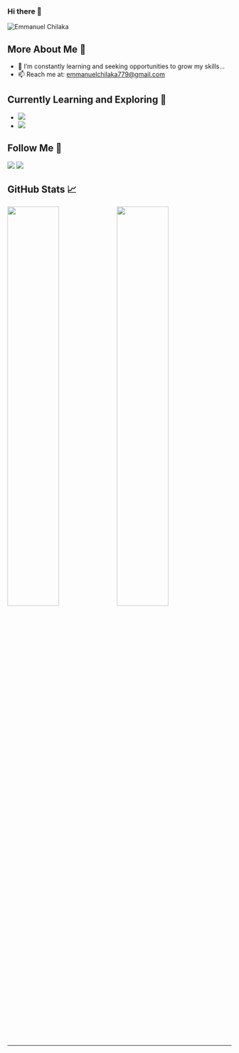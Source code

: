 ### Hi there 👋
<p align="left"> <img src="https://komarev.com/ghpvc/?username=echilaka1&label=Profile%20views&color=0e75b6&style=flat" alt="Emmanuel Chilaka" /> </p>  

## More About Me 👨

- 🔭 I’m constantly learning and seeking opportunities to grow my skills...
- 📫 Reach me at: emmanuelchilaka779@gmail.com

## Currently Learning and Exploring 🌱

- <img src="https://camo.githubusercontent.com/284e1daccf97e65a9cedf153fd0225b6eb1c82e66fdb416e1f5daa3fc2caa3a0/68747470733a2f2f696d672e736869656c64732e696f2f62616467652f2d4461746125323053747275637475726573253230253236253230416c676f726974686d732d6f72616e67653f7374796c653d706c6173746963"/>
- <img src="https://camo.githubusercontent.com/517a064182710ba99c52f04b1953b1035a01690ef3851d9b1d21a9f92dcb15bb/68747470733a2f2f696d672e736869656c64732e696f2f62616467652f2d4261636b656e64253230546563686e6f6c6f676965732d7265643f7374796c653d706c6173746963" />

## Follow Me 🚀

<p id="socialIcons" >
    <a href="https://linkedin.com/in/echilaka1" alt="LinkedIn">
        <img src="https://img.shields.io/badge/-LinkedIn-blue?style=flat-square&logo=linkedin" /></a>
    <a href="https://twitter.com/echilaka1" alt="Twitter">
        <img src="https://img.shields.io/badge/-Twitter-3a424f?style=flat-square&logo=twitter" /></a>
</p>

## GitHub Stats 📈

<p >
  <img width="48%" src="https://github-readme-stats.vercel.app/api?username=echilaka1&show_icons=true&hide_border=true&theme=radical" />
  <img width="48%" src="https://github-readme-streak-stats.herokuapp.com/?user=echilaka1&hide_border=true&theme=radical" />
<!--     <img width="48%" src="https://github-readme-stats.vercel.app/api/top-langs/?username=echilaka1&layout=donut&hide_border=true&theme=radical" /> -->
<!--     <img width="48%" src="https://github-readme-stats.vercel.app/api/wakatime?username=echilaka&layout=compact&hide_border=true&theme=radical" /> -->
</p>

---
